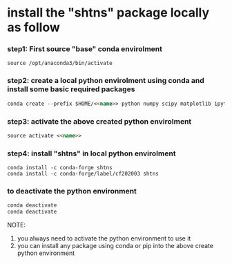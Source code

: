 # install the "shtns" package locally as follow

### step1: First source "base" conda envirolment
```maekdown
source /opt/anaconda3/bin/activate
```

### step2: create a local python envirolment using conda and install some basic required packages
```markdown
conda create --prefix $HOME/<<name>> python numpy scipy matplotlib ipython
```

### step3: activate the above created python envirolment
```markdown
source activate <<name>>
```

### step4: install "shtns" in local python envirolment
```maekdown
conda install -c conda-forge shtns
conda install -c conda-forge/label/cf202003 shtns
```

### to deactivate the python environment
```markdown
conda deactivate
conda deactivate
```

NOTE:
1. you always need to activate the python environment to use it
2. you can install any package using conda or pip into the above create python environment 

